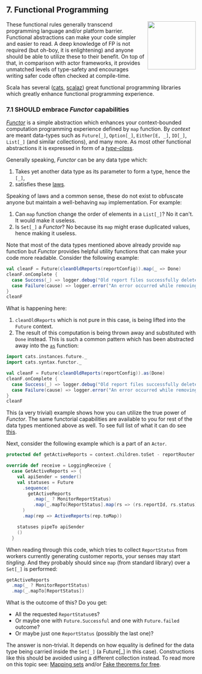## 7. Functional Programming

<img src="https://raw.githubusercontent.com/monifu/scala-best-practices/master/assets/scala-logo-256.png"  align="right" width="128" height="128" />

These functional rules generally transcend programming language and/or platform
barrier. Functional abstractions can make your code simpler and easier to read.
A deep knowledge of FP is not required (but oh-boy, it is enlightening) and
anyone should be able to utilize these to their benefit. On top of that, in comparison
with actor frameworks, it provides unmatched levels of type-safety and encourages
writing safer code often checked at compile-time.

Scala has several ([cats](https://typelevel.org/cats/), [scalaz](https://scalaz.github.io/7/))
great functional programming libraries which greatly enhance functional programming
experience.

### 7.1 SHOULD embrace *Functor* capabilities

[*Functor*](https://typelevel.org/cats/typeclasses/functor.html) is a simple abstraction
which enhances your context-bounded computation
programming experience defined by `map` function. By *context* are meant data-types
such as `Future[_]`, `Option[_]`, `Either[E, _]`, `IO[_]`, `List[_]` (and similar
collections), and many more. As most other functional abstractions it is expressed
in form of a [*type-class*](https://scalac.io/typeclasses-in-scala/).

Generally speaking, *Functor* can be any data type which:

1) Takes yet another data type as its parameter to form a type, hence the `[_]`,
2) satisfies these [laws](https://typelevel.org/cats/typeclasses/functor.html).

Speaking of laws and a common sense, these do not exist to obfuscate anyone but
maintain a well-behaving `map` implementation. For example:

1) Can `map` function change the order of elements in a `List[_]`? No it can't.
   It would make it useless.
2) Is `Set[_]` a *Functor*? No because its `map` might erase duplicated values,
   hence making it useless.

Note that most of the data types mentioned above already provide `map` function
but *Functor* provides helpful utility functions that can make your code more readable.
Consider the following example:

```scala
val cleanF = Future(cleanOldReports(reportConfig)).map(_ => Done)
cleanF.onComplete {
  case Success(_) => logger.debug("Old report files successfully deleted")
  case Failure(cause) => logger.error("An error occurred while removing old report files", cause)
}
cleanF
```

What is happening here:

1) `cleanOldReports` which is not pure in this case, is being lifted into the
   `Future` context.
2) The result of this computation is being thrown away and substituted with
   `Done` instead. This is such a common pattern which has been abstracted
   away into the [`as`](https://typelevel.org/cats/api/cats/Functor.html#as[A,B](fa:F[A],b:B):F[B]) function:

```scala
import cats.instances.future._
import cats.syntax.functor._

val cleanF = Future(cleanOldReports(reportConfig)).as(Done)
cleanF.onComplete {
  case Success(_) => logger.debug("Old report files successfully deleted")
  case Failure(cause) => logger.error("An error occurred while removing old report files", cause)
}
cleanF
```

This (a very trivial) example shows how you can utilize the true power of
*Functor*. The same functorial capabilities are available to you for rest
of the data types mentioned above as well. To see full list of what it can do
see [this](https://typelevel.org/cats/api/cats/Functor$.html).

Next, consider the following example which is a part of an `Actor`.

```scala
protected def getActiveReports = context.children.toSet - reportRouter - statisticsCollector

override def receive = LoggingReceive {
  case GetActiveReports => {
    val apiSender = sender()
    val statuses = Future
      .sequence(
        getActiveReports
          .map(_ ? MonitorReportStatus)
          .map(_.mapTo[ReportStatus].map(rs => (rs.reportId, rs.status)))
      )
      .map(rep => ActiveReports(rep.toMap))

    statuses pipeTo apiSender
    ()
  }
```

When reading through this code, which tries to collect `ReportStatus` from
workers currently generating customer reports, your senses may start *tingling*.
And they probably should since `map` (from standard library) over a `Set[_]` is
performed:

```scala
getActiveReports
  .map(_ ? MonitorReportStatus)
  .map(_.mapTo[ReportStatus])
```

What is the outcome of this? Do you get:

- All the requested `ReportStatus`es?
- Or maybe one with `Future.Successful` and one with `Future.failed` outcome?
- Or maybe just one `ReportStatus` (possibly the last one)?

The answer is non-trivial. It depends on how equality is defined for the data type
being carried inside the `Set[_]` (a Future[_] in this case). Constructions like this
should be avoided using a different collection instead. To read more on this
topic see: [Mapping sets](https://typelevel.org/blog/2014/06/22/mapping-sets.html) and/or
[Fake theorems for free](https://failex.blogspot.com/2013/06/fake-theorems-for-free.html).
